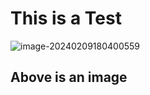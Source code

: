 # This is a Test

![image-20240209180400559](C:\Users\Lysssyo\AppData\Roaming\Typora\typora-user-images\image-20240209180400559.png)

## Above is an image